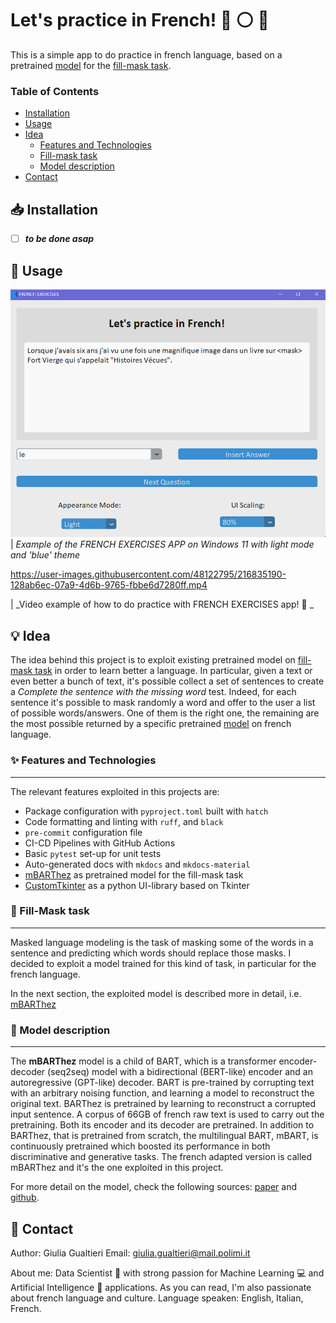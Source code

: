 # Let's practice in French! :red_circle: :white_circle: :large_blue_circle:
This is a simple app to do practice in french language, based on a pretrained [model](#art-model-description) for the [fill-mask task](#dart-fill-mask-task).

### Table of Contents
- [Installation](#inbox_tray-installation)
- [Usage](#rocket-usage)
- [Idea](#bulb-idea)
  - [Features and Technologies](#-features-and-technologies)
  - [Fill-mask task](#dart-fill-mask-task)
  - [Model description](#art-model-description)
- [Contact](#incoming_envelope-contact)

## :inbox_tray: Installation

- [ ] _**to be done asap**_

## :rocket: Usage
![screenshot](data/video/screenshot.png)
| _Example of the FRENCH EXERCISES APP on Windows 11 with light mode and 'blue' theme_

https://user-images.githubusercontent.com/48122795/216835190-128ab6ec-07a9-4d6b-9765-fbbe6d7280ff.mp4

| _Video example of how to do practice with FRENCH EXERCISES app! 🎈 _

## :bulb: Idea
The idea behind this project is to exploit existing pretrained model on [fill-mask task](#dart-fill-mask-task) in order to learn better a language.
In particular, given a text or even better a bunch of text, it's possible collect a set of sentences to create a _Complete the sentence with the missing word_ test.
Indeed, for each sentence it's possible to mask randomly a word and offer to the user a list of possible words/answers. One of them is the right one, the remaining are the most possible returned by a specific pretrained [model](#art-model-description) on french language.

### ✨ Features and Technologies
---
The relevant features exploited in this projects are:
* Package configuration with `pyproject.toml` built with `hatch`
* Code formatting and linting with `ruff`, and `black`
* `pre-commit` configuration file
* CI-CD Pipelines with GitHub Actions
* Basic `pytest` set-up for unit tests
* Auto-generated docs with `mkdocs` and `mkdocs-material`
* [mBARThez](https://huggingface.co/moussaKam/mbarthez) as pretrained model for the fill-mask task
* [CustomTkinter](https://github.com/TomSchimansky/CustomTkinter) as a python UI-library based on Tkinter

### :dart: Fill-Mask task
---
Masked language modeling is the task of masking some of the words in a sentence and predicting which words should replace those masks.
I decided to exploit a model trained for this kind of task, in particular for the french language.

In the next section, the exploited model is described more in detail, i.e. [mBARThez](https://huggingface.co/moussaKam/mbarthez)

### :art: Model description
---
The **mBARThez** model is a child of BART, which is a transformer encoder-decoder (seq2seq) model with a bidirectional (BERT-like) encoder and an autoregressive (GPT-like) decoder. BART is pre-trained by corrupting text with an arbitrary noising function, and learning a model to reconstruct the original text.
BARThez is pretrained by learning to reconstruct a corrupted input sentence. A corpus of 66GB of french raw text is used to carry out the pretraining.
Both its encoder and its decoder are pretrained.
In addition to BARThez, that is pretrained from scratch, the multilingual BART, mBART, is continuously pretrained which boosted its performance in both discriminative and generative tasks. The french adapted version is called mBARThez and it's the one exploited in this project.

For more detail on the model, check the following sources: [paper](https://arxiv.org/abs/2010.12321) and [github](https://github.com/moussaKam/BARThez).


## :incoming_envelope: Contact
Author: Giulia Gualtieri
Email: giulia.gualtieri@mail.polimi.it

About me: Data Scientist :microscope: with strong passion for Machine Learning :computer: and Artificial Intelligence :thought_balloon: applications.
As you can read, I'm also passionate about french language and culture.
Language speaken: English, Italian, French.
